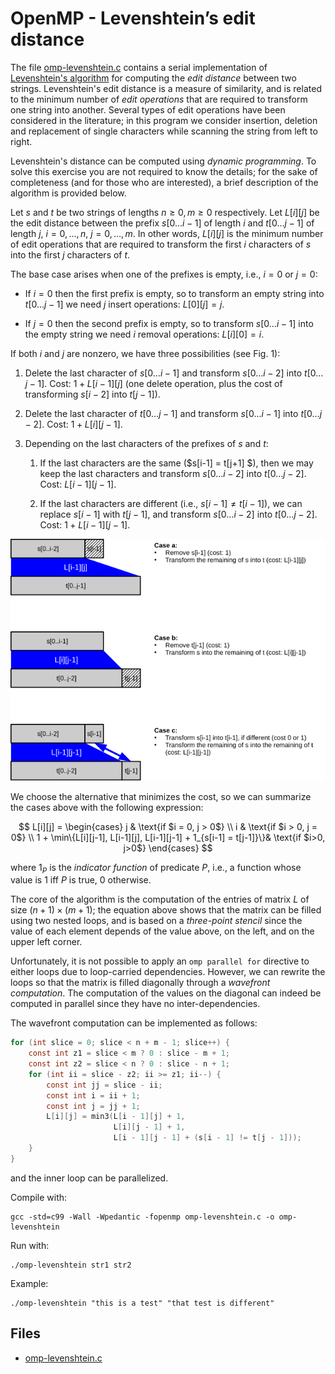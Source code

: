 # OpenMP - Levenshtein’s edit distance

The file [omp-levenshtein.c](base/omp-levenshtein.c) contains a serial implementation of
[Levenshtein's algorithm](https://en.wikipedia.org/wiki/Levenshtein_distance) for computing the _edit distance_ between two
strings.
Levenshtein's edit distance is a measure of similarity, and is related to the minimum number of _edit operations_ that are
required to transform one string into another.
Several types of edit operations have been considered in the literature; in this program we consider insertion, deletion and
replacement of single characters while scanning the string from left to right.

Levenshtein's distance can be computed using _dynamic programming_.
To solve this exercise you are not required to know the details; for the sake of completeness (and for those who are interested),
a brief description of the algorithm is provided below.

Let $s$ and $t$ be two strings of lengths $n \geq 0, m \geq 0$ respectively.
Let $L[i][j]$ be the edit distance between the prefix $s[0 \ldots i-1]$ of length $i$ and $t[0 \ldots j-1]$ of length $j$,
$i=0, \ldots, n$, $j = 0, \ldots, m$.
In other words, $L[i][j]$ is the minimum number of edit operations that are required to transform the first $i$ characters of $s$
into the first $j$ characters of $t$.

The base case arises when one of the prefixes is empty, i.e., $i=0$ or $j=0$:

- If $i=0$ then the first prefix is empty, so to transform an empty string into $t[0 \ldots j-1]$ we need $j$ insert operations:
  $L[0][j] = j$.

- If $j=0$ then the second prefix is empty, so to transform $s[0 \ldots i-1]$ into the empty string we need $i$ removal
  operations: $L[i][0] = i$.

If both $i$ and $j$ are nonzero, we  have three possibilities (see Fig. 1):

1. Delete the last character of $s[0 \ldots i-1]$ and transform $s[0 \ldots i-2]$ into $t[0 \ldots j-1]$. Cost: $1 + L[i-1][j]$
   (one delete operation, plus the cost of transforming $s[i-2]$ into $t[j-1]$).

2. Delete the last character of $t[0 \ldots j-1]$ and transform $s[0 \ldots i-1]$ into $t[0 \ldots j-2]$. Cost: $1 + L[i][j-1]$.

3. Depending on the last characters of the prefixes
   of $s$ and $t$:

    1. If the last characters are the same ($s[i-1] = t[j+1]   $), then we may keep the last characters and transform
       $s[0 \ldots i-2]$ into $t[0 \ldots j-2]$. Cost: $L[i-1][j-1]$.

    2. If the last characters are different (i.e., $s[i-1] \neq t[i-1]$), we can replace $s[i-1]$ with $t[j-1]$, and transform
       $s[0 \ldots i-2]$ into $t[0 \ldots j-2]$. Cost: $1 + L[i-1][j-1]$.

![Figure 1: Computation of $L[i][j]$](img/omp-levenshtein.png)

We choose the alternative that minimizes the cost, so we can summarize the cases above with the following expression:

$$
  L[i][j] = \begin{cases}
  j & \text{if $i = 0, j > 0$} \\
  i & \text{if $i > 0, j = 0$} \\
  1 + \min\{L[i][j-1], L[i-1][j], L[i-1][j-1] + 1_{s[i-1] = t[j-1]}\}& \text{if $i>0, j>0$}
  \end{cases}
$$

where $1_P$ is the _indicator function_ of predicate $P$, i.e., a function whose value is 1 iff $P$ is true, 0 otherwise.

The core of the algorithm is the computation of the entries of matrix $L$ of size $(n+1) \times (m+1)$; the equation above shows
that the matrix can be filled using two nested loops, and is based on a _three-point stencil_ since the value of each element
depends of the value above, on the left, and on the upper left corner.

Unfortunately, it is not possible to apply an `omp parallel for` directive to either loops due to loop-carried dependencies.
However, we can rewrite the loops so that the matrix is filled diagonally through a _wavefront computation_.
The computation of the values on the diagonal can indeed be computed in parallel since they have no inter-dependencies.

The wavefront computation can be implemented as follows:

```C
for (int slice = 0; slice < n + m - 1; slice++) {
    const int z1 = slice < m ? 0 : slice - m + 1;
    const int z2 = slice < n ? 0 : slice - n + 1;
    for (int ii = slice - z2; ii >= z1; ii--) {
        const int jj = slice - ii;
        const int i = ii + 1;
        const int j = jj + 1;
        L[i][j] = min3(L[i - 1][j] + 1,
                       L[i][j - 1] + 1,
                       L[i - 1][j - 1] + (s[i - 1] != t[j - 1]));
    }
}
```

and the inner loop can be parallelized.

Compile with:

```shell
gcc -std=c99 -Wall -Wpedantic -fopenmp omp-levenshtein.c -o omp-levenshtein
```

Run with:

```shell
./omp-levenshtein str1 str2
```

Example:

```shell
./omp-levenshtein "this is a test" "that test is different"
```

## Files

- [omp-levenshtein.c](base/omp-levenshtein.c)
